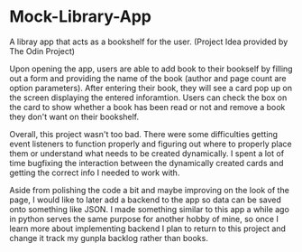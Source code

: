 # Mock-Library-App

A libray app that acts as a bookshelf for the user. (Project Idea provided by The Odin Project)

Upon opening the app, users are able to add book to their bookself by filling out a form and providing the name of the book (author and page count are option parameters). After entering their book, they will see a card pop up on the screen displaying the entered inforamtion. Users can check the box on the card to show whether a book has been read or not and remove a book they don't want on their bookshelf.

Overall, this project wasn't too bad. There were some difficulties getting event listeners to function properly and figuring out where to properly place them or understand what needs to be created dynamically. I spent a lot of time bugfixing the interaction between the dynamically created cards and getting the correct info I needed to work with.

Aside from polishing the code a bit and maybe improving on the look of the page, I would like to later add a backend to the app so data can be saved onto something like JSON. I made something similar to this app a while ago in python serves the same purpose for another hobby of mine, so once I learn more about implementing backend I plan to return to this project and change it track my gunpla backlog rather than books.